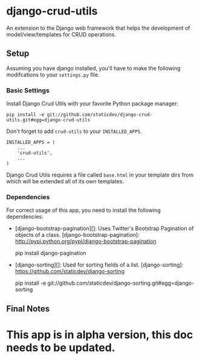 django-crud-utils
===============

An extension to the Django web framework that helps the development of model/view/templates for CRUD operations.

Setup
-----

Assuming you have django installed, you'll have to make the following modifcations to your `settings.py` file.

### Basic Settings ###

Install Django Crud Utils with your favorite Python package manager:

    pip install -e git://github.com/staticdev/django-crud-utils.git#egg=django-crud-utils

Don't forget to add `crud-utils` to your `INSTALLED_APPS`.
    
    INSTALLED_APPS = (
        ...
	    'crud-utils',
	    ...
	)

Django Crud Utils requires a file called `base.html` in your template dirs from which will be extended all of its own templates.

### Dependencies ###

For correct usage of this app, you need to install the following dependencies:

*   [django-bootstrap-pagination][]:
Uses Twitter's Bootstrap Pagination of objects of a class.
[django-bootstrap-pagination]: http://pypi.python.org/pypi/django-bootstrap-pagination

    pip install django-pagination

*   [django-sorting][]:
Used for sorting fields of a list.
[django-sorting]: https://github.com/staticdev/django-sorting

    pip install -e git://github.com/staticdev/django-sorting.git#egg=django-sorting

Final Notes
-----
This app is in alpha version, this doc needs to be updated.
========================
